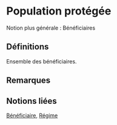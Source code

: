 # Population protégée 
<!-- SPDX-License-Identifier: MPL-2.0 -->

Notion plus générale : Bénéficiaires

## Définitions

Ensemble des bénéficiaires.

## Remarques

## Notions liées

[Bénéficiaire](beneficiaire.md), [Régime](regime.md)

